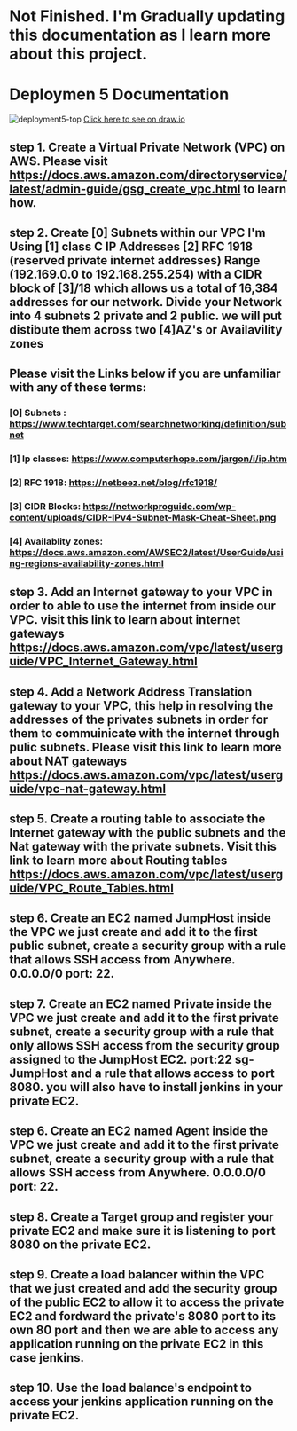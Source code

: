# Not Finished. I'm Gradually updating this documentation as I learn more about this project. 
# Deploymen 5 Documentation
![deployment5-top](https://user-images.githubusercontent.com/60336145/138764063-bef5d287-7f80-49fd-852b-04eab23fa59d.png)
[Click here to see on draw.io](https://drive.google.com/file/d/1TwWnPScc5XM97tWBk79VIic0beveqgln/view?usp=sharing)
## step 1. Create a Virtual Private Network (VPC) on AWS. Please visit https://docs.aws.amazon.com/directoryservice/latest/admin-guide/gsg_create_vpc.html to learn how.
## step 2. Create [0] Subnets within our VPC I'm Using [1] class C IP Addresses [2] RFC 1918 (reserved private internet addresses) Range (192.169.0.0 to 192.168.255.254) with a CIDR block of [3]/18 which allows us a total of 16,384 addresses for our network. Divide your Network into 4 subnets 2 private and 2 public. we will put distibute them across two [4]AZ's or Availavility zones 

## Please visit the Links below if you are unfamiliar with any of these terms:

### [0] Subnets : https://www.techtarget.com/searchnetworking/definition/subnet
### [1] Ip classes: https://www.computerhope.com/jargon/i/ip.htm
### [2] RFC 1918: https://netbeez.net/blog/rfc1918/
### [3] CIDR Blocks: https://networkproguide.com/wp-content/uploads/CIDR-IPv4-Subnet-Mask-Cheat-Sheet.png
### [4] Availablity zones: https://docs.aws.amazon.com/AWSEC2/latest/UserGuide/using-regions-availability-zones.html

## step 3. Add an Internet gateway to your VPC in order to able to use the internet from inside our VPC. visit this link to learn about internet gateways https://docs.aws.amazon.com/vpc/latest/userguide/VPC_Internet_Gateway.html
## step 4. Add a Network Address Translation gateway to your VPC, this help in resolving the addresses of the privates subnets in order for them to commuinicate with the internet through pulic subnets. Please visit this link to learn more about NAT gateways https://docs.aws.amazon.com/vpc/latest/userguide/vpc-nat-gateway.html 
## step 5. Create a routing table to associate the Internet gateway with the public subnets and the Nat gateway with the private subnets. Visit this link to learn more about Routing tables https://docs.aws.amazon.com/vpc/latest/userguide/VPC_Route_Tables.html
## step 6. Create an EC2 named JumpHost inside the VPC we just create and add it to the first public subnet, create a  security group with a rule that allows SSH access from Anywhere. 0.0.0.0/0 port: 22.
## step 7. Create an EC2 named Private inside the VPC we just create and add it to the first private subnet, create a security group with a rule that only allows SSH access from the security group assigned to the JumpHost EC2. port:22 sg-JumpHost and a rule that allows access to port 8080.  you will also have to install jenkins in your private EC2.
## step 6. Create an EC2 named Agent inside the VPC we just create and add it to the first private subnet, create a  security group with a rule that allows SSH access from Anywhere. 0.0.0.0/0 port: 22.
## step 8. Create a Target group and register your private EC2 and make sure it is listening to port 8080 on the private EC2.
## step 9. Create a load balancer within the VPC that we just created and add the security group of the public EC2 to allow it to access the private EC2 and fordward the private's 8080 port to its own 80 port and then we are able to access any application running on the private EC2 in this case jenkins.
## step 10. Use the load balance's endpoint to access your jenkins application running on the private EC2.
##
